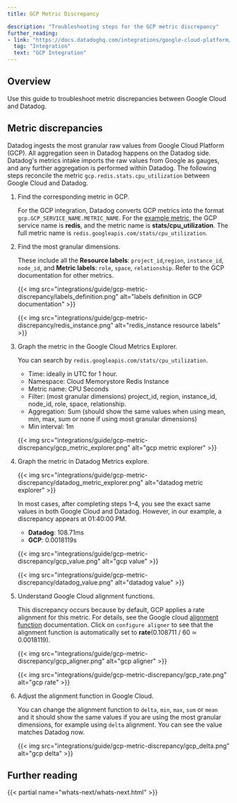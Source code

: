 ```yaml
---
title: GCP Metric Discrepancy

description: "Troubleshooting steps for the GCP metric discrepancy"
further_reading:
- link: "https://docs.datadoghq.com/integrations/google-cloud-platform/"
  tag: "Integration"
  text: "GCP Integration"
---
```


## Overview

Use this guide to troubleshoot metric discrepancies between Google Cloud and Datadog.

## Metric discrepancies

Datadog ingests the most granular raw values from Google Cloud Platform (GCP). All aggregation seen in Datadog happens on the Datadog side. Datadog's metrics intake imports the raw values from Google as gauges, and any further aggregation is performed within Datadog. The following steps reconcile the metric `gcp.redis.stats.cpu_utilization` between Google Cloud and Datadog.

1. Find the corresponding metric in GCP.

   For the GCP integration, Datadog converts GCP metrics into the format `gcp.GCP_SERVICE_NAME.METRIC_NAME`. For the [example metric](https://cloud.google.com/monitoring/api/metrics_gcp_p_z#gcp-redis:~:text=of%20%5Bprimary%2C%20replica%5D.-,stats/cpu_utilization,-GA%20%E2%80%83(project)), the GCP service name is **redis**, and the metric name is **stats/cpu_utilization**. The full metric name is `redis.googleapis.com/stats/cpu_utilization`.

2. Find the most granular dimensions.

   These include all the **Resource labels**: `project_id`,`region`, `instance_id`, `node_id`, and **Metric labels**: `role`, `space`, `relationship`. Refer to the GCP documentation for other metrics.
   
   {{< img src="integrations/guide/gcp-metric-discrepancy/labels_definition.png" alt="labels definition in GCP documentation" >}}

   {{< img src="integrations/guide/gcp-metric-discrepancy/redis_instance.png" alt="redis_instance resource labels" >}}

3. Graph the metric in the Google Cloud Metrics Explorer.

   You can search by `redis.googleapis.com/stats/cpu_utilization`.
   - Time: ideally in UTC for 1 hour.
   - Namespace: Cloud Memorystore Redis Instance
   - Metric name: CPU Seconds 
   - Filter: (most granular dimensions) project_id, region, instance_id, node_id, role, space, relationship.
   - Aggregation: Sum (should show the same values when using mean, min, max, sum or none if using most granular dimensions)
   - Min interval: 1m

   {{< img src="integrations/guide/gcp-metric-discrepancy/gcp_metric_explorer.png" alt="gcp metric explorer" >}}

4. Graph the metric in Datadog Metrics explore. 

   {{< img src="integrations/guide/gcp-metric-discrepancy/datadog_metric_explorer.png" alt="datadog metric explorer" >}}

   In most cases, after completing steps 1–4, you see the exact same values in both Google Cloud and Datadog. However, in our example, a discrepancy appears at 01:40:00 PM.

   - **Datadog**: 108.71ms 
   - **GCP**: 0.0018119s

   {{< img src="integrations/guide/gcp-metric-discrepancy/gcp_value.png" alt="gcp value" >}}

   {{< img src="integrations/guide/gcp-metric-discrepancy/datadog_value.png" alt="datadog value" >}}


5. Understand Google Cloud alignment functions.

   This discrepancy occurs because by default, GCP applies a rate alignment for this metric. For details, see the Google cloud [alignment function](https://cloud.google.com/monitoring/api/v3/aggregation#alignment-intro) documentation. Click on `configure aligner` to see that the alignment function is automatically set to **rate**(0.108711 / 60 ≃ 0.0018119).

   {{< img src="integrations/guide/gcp-metric-discrepancy/gcp_aligner.png" alt="gcp aligner" >}}

   {{< img src="integrations/guide/gcp-metric-discrepancy/gcp_rate.png" alt="gcp rate" >}}

6. Adjust the alignment function in Google Cloud.

   You can change the alignment function to `delta`, `min`, `max`, `sum` or `mean` and it should show the same values if you are using the most granular dimensions, for example using `delta` alignment. You can see the value matches Datadog now.

   {{< img src="integrations/guide/gcp-metric-discrepancy/gcp_delta.png" alt="gcp delta" >}}
   
## Further reading

{{< partial name="whats-next/whats-next.html" >}}